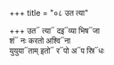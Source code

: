 +++
title = "०८ उत त्या"

+++
उत᳓ त्या᳓ दइ᳓व्या भिष᳓जा  
शं᳓ नः करतो अश्वि᳓ना  
युयुया᳓ताम् इतो᳓ र᳓पो अ᳓प स्रि᳓धः